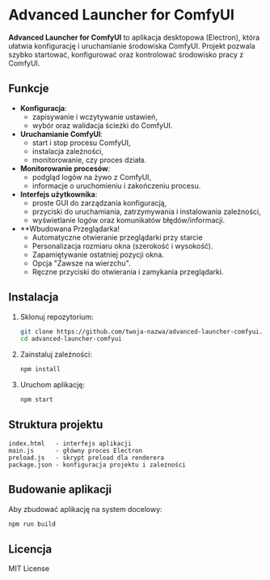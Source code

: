 # Advanced Launcher for ComfyUI

**Advanced Launcher for ComfyUI** to aplikacja desktopowa (Electron), która ułatwia konfigurację i uruchamianie środowiska ComfyUI. 
Projekt pozwala szybko startować, konfigurować oraz kontrolować środowisko pracy z ComfyUI.

## Funkcje
- **Konfiguracja**:
  - zapisywanie i wczytywanie ustawień,
  - wybór oraz walidacja ścieżki do ComfyUI.
- **Uruchamianie ComfyUI**:
  - start i stop procesu ComfyUI,
  - instalacja zależności,
  - monitorowanie, czy proces działa.
- **Monitorowanie procesów**:
  - podgląd logów na żywo z ComfyUI,
  - informacje o uruchomieniu i zakończeniu procesu.
- **Interfejs użytkownika**:
  - proste GUI do zarządzania konfiguracją,
  - przyciski do uruchamiania, zatrzymywania i instalowania zależności,
  - wyświetlanie logów oraz komunikatów błędów/informacji.
- **Wbudowana Przeglądarka!
  - Automatyczne otwieranie przeglądarki przy starcie
  - Personalizacja rozmiaru okna (szerokość i wysokość).
  - Zapamiętywanie ostatniej pozycji okna.
  - Opcja "Zawsze na wierzchu".
  - Ręczne przyciski do otwierania i zamykania przeglądarki.


## Instalacja
1. Sklonuj repozytorium:
   ```bash
   git clone https://github.com/twoja-nazwa/advanced-launcher-comfyui.git
   cd advanced-launcher-comfyui
   ```
2. Zainstaluj zależności:
   ```bash
   npm install
   ```
3. Uruchom aplikację:
   ```bash
   npm start
   ```

## Struktura projektu
```
index.html   - interfejs aplikacji
main.js      - główny proces Electron
preload.js   - skrypt preload dla renderera
package.json - konfiguracja projektu i zależności
```

## Budowanie aplikacji
Aby zbudować aplikację na system docelowy:
```bash
npm run build
```

## Licencja
MIT License
